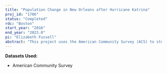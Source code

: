 ```yaml
---
title: "Population Change in New Orleans after Hurricane Katrina"
proj_id: "1706"
status: "Completed"
rdc: "Boston"
start_year: "2016"
end_year: "2023.0"
pi: "Elizabeth Fussell"
abstract: "This project uses the American Community Survey (ACS) to study migration in and out of New Orleans (NOLA) following Hurricane Katrina. The analysis explores the demographic, social, and economic composition of annual in- and out-migration flows, examining changes in their age, sex, race, ethnicity, place of birth, education, marital status, and income in the composition. These are analyzed in relation to change in the composition of the New Orleans population. The project uses data from the ACS for the entire country, measuring current residents and in-migrants and out-migrants from their responses to the question about place of residence one year ago and, among movers, the locations of those places. By calculating and using propensity score weights, the researchers will assess the composition and completeness of the ACS and provide an indication of possible strengths and weaknesses in the coverage of the ACS for migration analyses."
---
```


**Datasets Used:**

  - American Community Survey 

